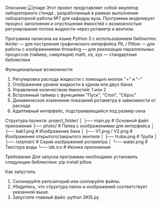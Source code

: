 Описание
![image](https://github.com/user-attachments/assets/dbc986d3-6165-446b-a305-039ac598f69e)
Этот проект представляет собой эмулятор лабораторного стенда , разработанный в рамках выполнения лабораторной работы №7 для кафедры вуза. Программа моделирует процесс заполнения и опустошения ёмкостей с возможностью регулирования потока жидкости через ротаметр и вентили.

Программа написана на языке Python 3 с использованием библиотек:
tkinter — для построения графического интерфейса
PIL / Pillow — для работы с изображениями
threading — для реализации параллельных процессов (таймер, симуляция)
math, os, sys — стандартные библиотеки

Функциональные возможности
1) Регулировка расхода жидкости с помощью кнопок "+" и "-"
2) Отображение уровня жидкости в одном или двух баках
3) Управление количеством ёмкостей: 1 или 2
4) Встроенный таймер с функциями "Пуск", "Стоп", "Сброс"
5) Динамическое изменение показаний ротаметра в зависимости от расхода
6) Адаптивный интерфейс, подстраивающийся под размер окна

Структура проекта:
project_folder/
│
├── main.py                # Основной файл приложения
├── photo/                 # Папка с изображениями для интерфейса
│   ├── bak1.png           # Изображение бака
│   ├── V1.png / V2.png    # Изображения открытого/закрытого вентиля
│   ├── truba.png          # Труба
│   ├── rotametr/          # Серия изображений ротаметра
│   └── water.png          # Текстура воды
└── lab.ico                # Иконка приложения

Требования
Для запуска программы необходимо установить следующие библиотеки: pip install pillow

Как запустить
1) Склонируйте репозиторий или скопируйте файлы.
2) Убедитесь, что структура папок и изображений соответствует указанной выше.
3) Запустите главный файл: python SKIS.py
